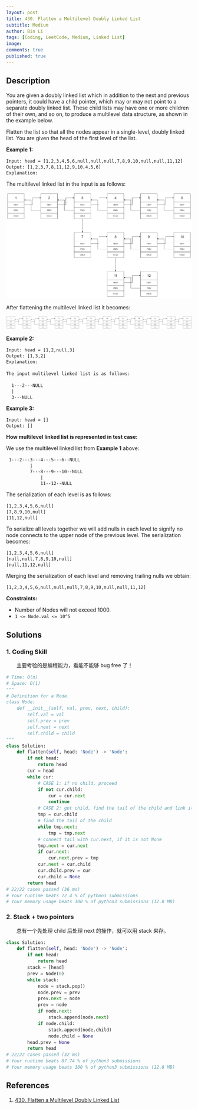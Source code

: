 ```yaml
---
layout: post
title: 430. Flatten a Multilevel Doubly Linked List
subtitle: Medium
author: Bin Li
tags: [Coding, LeetCode, Medium, Linked List]
image: 
comments: true
published: true
---
```


## Description

You are given a doubly linked list which in addition to the next and previous pointers, it could have a child pointer, which may or may not point to a separate doubly linked list. These child lists may have one or more children of their own, and so on, to produce a multilevel data structure, as shown in the example below.

Flatten the list so that all the nodes appear in a single-level, doubly linked list. You are given the head of the first level of the list.

 

**Example 1:**

```
Input: head = [1,2,3,4,5,6,null,null,null,7,8,9,10,null,null,11,12]
Output: [1,2,3,7,8,11,12,9,10,4,5,6]
Explanation:
```

The multilevel linked list in the input is as follows:

![](/img/media/15790535300316.jpg)


After flattening the multilevel linked list it becomes:

![](/img/media/15827260930970.jpg)


**Example 2:**

```
Input: head = [1,2,null,3]
Output: [1,3,2]
Explanation:

The input multilevel linked list is as follows:

  1---2---NULL
  |
  3---NULL
```

**Example 3:**

```
Input: head = []
Output: []
```

 

**How multilevel linked list is represented in test case:**

We use the multilevel linked list from **Example 1** above:

```
 1---2---3---4---5---6--NULL
         |
         7---8---9---10--NULL
             |
             11--12--NULL
```

The serialization of each level is as follows:

```
[1,2,3,4,5,6,null]
[7,8,9,10,null]
[11,12,null]
```

To serialize all levels together we will add nulls in each level to signify no node connects to the upper node of the previous level. The serialization becomes:

```
[1,2,3,4,5,6,null]
[null,null,7,8,9,10,null]
[null,11,12,null]
```

Merging the serialization of each level and removing trailing nulls we obtain:

```
[1,2,3,4,5,6,null,null,null,7,8,9,10,null,null,11,12]
```

 

**Constraints:**

- Number of Nodes will not exceed 1000.
- `1 <= Node.val <= 10^5`


## Solutions
### 1. Coding Skill
　　主要考验的是编程能力，看能不能够 bug free 了！

```python
# Time: O(n)
# Space: O(1)
"""
# Definition for a Node.
class Node:
    def __init__(self, val, prev, next, child):
        self.val = val
        self.prev = prev
        self.next = next
        self.child = child
"""
class Solution:
    def flatten(self, head: 'Node') -> 'Node':
        if not head:
            return head
        cur = head
        while cur:
            # CASE 1: if no child, proceed
            if not cur.child:
                cur = cur.next
                continue
            # CASE 2: got child, find the tail of the child and link it to cur.next
            tmp = cur.child
            # find the tail of the child
            while tmp.next:
                tmp = tmp.next
            # connect tail with cur.next, if it is not None
            tmp.next = cur.next
            if cur.next:
                cur.next.prev = tmp
            cur.next = cur.child
            cur.child.prev = cur
            cur.child = None
        return head
# 22/22 cases passed (36 ms)
# Your runtime beats 72.4 % of python3 submissions
# Your memory usage beats 100 % of python3 submissions (12.8 MB)
```

### 2. Stack + two pointers
　　总有一个先处理 child 后处理 next 的操作，就可以用 stack 来存。

```python
class Solution:
    def flatten(self, head: 'Node') -> 'Node':
        if not head:
            return head
        stack = [head]
        prev = Node(0)
        while stack:
            node = stack.pop()
            node.prev = prev
            prev.next = node
            prev = node
            if node.next:
                stack.append(node.next)
            if node.child:
                stack.append(node.child)
                node.child = None
        head.prev = None
        return head
# 22/22 cases passed (32 ms)
# Your runtime beats 87.74 % of python3 submissions
# Your memory usage beats 100 % of python3 submissions (12.8 MB)
```

## References
1. [430. Flatten a Multilevel Doubly Linked List](https://leetcode.com/problems/flatten-a-multilevel-doubly-linked-list/description/)